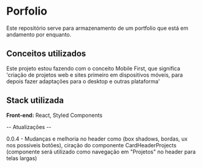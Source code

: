 # Porfolio

Este repositório serve para armazenamento de um portfolio que está em
andamento por enquanto.




## Conceitos utilizados

Este projeto estou fazendo com o conceito Mobile First, que significa
'criação de projetos web e sites primeiro em dispositivos móveis, para depois fazer adaptações para o desktop e outras plataforma'


## Stack utilizada

**Front-end:** React, Styled Components


-- Atualizações --

<!-- 0.0.0 - Inicio do projeto.
0.0.1 - Organização e inicio dos componentes.
0.0.2 - Criação do header.
0.0.3 - Colocando click out side no menu. -->
0.0.4 - Mudanças e melhoria no header como (box shadows, bordas, ux nos possiveis botões), ciração do componente CardHeaderProjects (componente será utilizado como navegação em "Projetos" no header para telas largas)